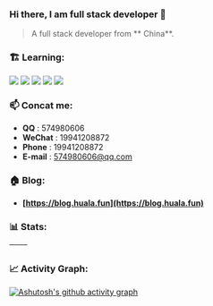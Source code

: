 
### Hi there, I am  full stack developer 👋

> A full stack developer from ** China**.

### 🏗️ Learning:

<code><img src="https://img.shields.io/badge/typescript-%23007ACC.svg?style=for-the-badge&logo=typescript&logoColor=white"/></code>
<code><img src="https://img.shields.io/badge/react-%2320232a.svg?style=for-the-badge&logo=react&logoColor=%2361DAFB"/></code>
<code><img src="https://img.shields.io/badge/node.js-6DA55F?style=for-the-badge&logo=node.js&logoColor=white"/></code>
<code><img src="https://img.shields.io/badge/nestjs-%23E0234E.svg?style=for-the-badge&logo=nestjs&logoColor=white"/></code>
<code><img src="https://img.shields.io/badge/vuejs-%2335495e.svg?style=for-the-badge&logo=vuedotjs&logoColor=%234FC08D"/></code>

### 📫 Concat me:

- **QQ** : 574980606
- **WeChat** : 19941208872
- **Phone** : 19941208872
- **E-mail** : 574980606@qq.com

### 🏠 Blog:

- **[https://blog.huala.fun](https://blog.huala.fun)**

### 📊 Stats:

| <img align="center" src="https://github-readme-stats.vercel.app/api?username=techiehe&show_icons=true&theme=buefy&hide_border=true" alt="" /> | <img align="center" src="https://github-readme-stats.vercel.app/api/top-langs/?username=techiehe&layout=compact&theme=buefy&hide_border=true" alt="" /> |
| ----------------------------------------------------------------------------------------------------------------------------------------------- | --------------------------------------------------------------------------------------------------------------------------------------------------------- |

### 📈 Activity Graph:

[![Ashutosh's github activity graph](https://github-readme-activity-graph.huala.fun/graph?username=techiehe&theme=react-dark)](https://github.com/techiehe/github-readme-activity-graph)
